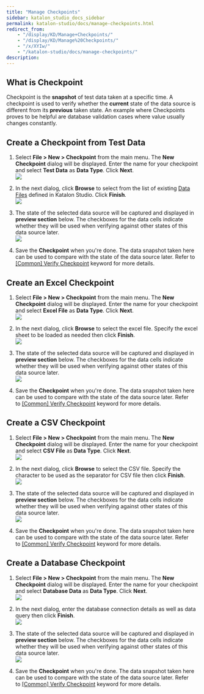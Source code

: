 ```yaml
---
title: "Manage Checkpoints" 
sidebar: katalon_studio_docs_sidebar
permalink: katalon-studio/docs/manage-checkpoints.html 
redirect_from:
    - "/display/KD/Manage+Checkpoints/"
    - "/display/KD/Manage%20Checkpoints/"
    - "/x/XYIw/"
    - "/katalon-studio/docs/manage-checkpoints/"
description: 
---
```

What is Checkpoint
------------------

Checkpoint is the **snapshot** of test data taken at a specific time. A checkpoint is used to verify whether the **current** state of the data source is different from its **previous** taken state. An example where Checkpoints proves to be helpful are database validation cases where value usually changes constantly.

Create a Checkpoint from Test Data
----------------------------------

1.  Select **File > New > Checkpoint** from the main menu. The **New Checkpoint** dialog will be displayed. Enter the name for your checkpoint and select **Test Data** as **Data Type**. Click **Next**.  
    ![](https://github.com/katalon-studio/docs-images/raw/master/katalon-studio/docs/manage-checkpoints/image2017-2-6-133A543A6.png)  
      
    
2.  In the next dialog, click **Browse** to select from the list of existing [Data Files](/display/KD/Manage+Test+Data) defined in Katalon Studio. Click **Finish**.  
    ![](https://github.com/katalon-studio/docs-images/raw/master/katalon-studio/docs/manage-checkpoints/image2017-2-6-133A583A28.png)  
      
    
3.  The state of the selected data source will be captured and displayed in **preview section** below. The checkboxes for the data cells indicate whether they will be used when verifying against other states of this data source later.  
    ![](https://github.com/katalon-studio/docs-images/raw/master/katalon-studio/docs/manage-checkpoints/image2017-2-6-143A23A6.png)  
      
    
4.  Save the **Checkpoint** when you're done. The data snapshot taken here can be used to compare with the state of the data source later. Refer to [\[Common\] Verify Checkpoint](/display/KD/%5BCommon%5D+Verify+Checkpoint) keyword for more details.

Create an Excel Checkpoint
--------------------------

1.  Select **File > New > Checkpoint** from the main menu. The **New Checkpoint** dialog will be displayed. Enter the name for your checkpoint and select **Excel File** as **Data Type**. Click **Next**.  
    ![](https://github.com/katalon-studio/docs-images/raw/master/katalon-studio/docs/manage-checkpoints/image2017-2-6-143A253A30.png)  
      
    
2.  In the next dialog, click **Browse** to select the excel file. Specify the excel sheet to be loaded as needed then click **Finish**.  
    ![](https://github.com/katalon-studio/docs-images/raw/master/katalon-studio/docs/manage-checkpoints/image2017-2-6-143A283A6.png)  
      
    
3.  The state of the selected data source will be captured and displayed in **preview section** below. The checkboxes for the data cells indicate whether they will be used when verifying against other states of this data source later.  
    ![](https://github.com/katalon-studio/docs-images/raw/master/katalon-studio/docs/manage-checkpoints/image2017-2-6-143A333A10.png)  
      
    
4.  Save the **Checkpoint** when you're done. The data snapshot taken here can be used to compare with the state of the data source later. Refer to [\[Common\] Verify Checkpoint](/display/KD/%5BCommon%5D+Verify+Checkpoint) keyword for more details.

Create a CSV Checkpoint
-----------------------

1.  Select **File > New > Checkpoint** from the main menu. The **New Checkpoint** dialog will be displayed. Enter the name for your checkpoint and select **CSV File** as **Data Type**. Click **Next**.  
    ![](https://github.com/katalon-studio/docs-images/raw/master/katalon-studio/docs/manage-checkpoints/image2017-2-6-143A413A1.png)  
      
    
2.  In the next dialog, click **Browse** to select the CSV file. Specify the character to be used as the separator for CSV file then click **Finish**.  
    ![](https://github.com/katalon-studio/docs-images/raw/master/katalon-studio/docs/manage-checkpoints/image2017-2-6-143A413A52.png)  
      
    
3.  The state of the selected data source will be captured and displayed in **preview section** below. The checkboxes for the data cells indicate whether they will be used when verifying against other states of this data source later.  
    ![](https://github.com/katalon-studio/docs-images/raw/master/katalon-studio/docs/manage-checkpoints/image2017-2-6-143A423A57.png)
4.  Save the **Checkpoint** when you're done. The data snapshot taken here can be used to compare with the state of the data source later. Refer to [\[Common\] Verify Checkpoint](/display/KD/%5BCommon%5D+Verify+Checkpoint) keyword for more details.

Create a Database Checkpoint
----------------------------

1.  Select **File > New > Checkpoint** from the main menu. The **New Checkpoint** dialog will be displayed. Enter the name for your checkpoint and select **Database Data** as **Data Type**. Click **Next**.  
    ![](https://github.com/katalon-studio/docs-images/raw/master/katalon-studio/docs/manage-checkpoints/image2017-2-6-143A433A42.png)  
      
    
2.  In the next dialog, enter the database connection details as well as data query then click **Finish**.  
    ![](https://github.com/katalon-studio/docs-images/raw/master/katalon-studio/docs/manage-checkpoints/image2017-2-6-143A463A12.png)  
      
    
3.  The state of the selected data source will be captured and displayed in **preview section** below. The checkboxes for the data cells indicate whether they will be used when verifying against other states of this data source later.  
    ![](https://github.com/katalon-studio/docs-images/raw/master/katalon-studio/docs/manage-checkpoints/image2017-2-6-143A473A42.png)
4.  Save the **Checkpoint** when you're done. The data snapshot taken here can be used to compare with the state of the data source later. Refer to [\[Common\] Verify Checkpoint](/display/KD/%5BCommon%5D+Verify+Checkpoint) keyword for more details.
